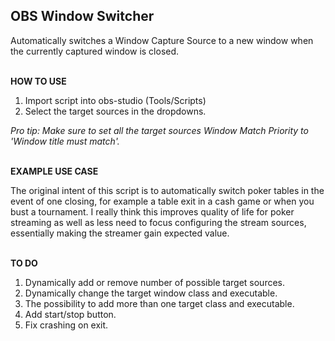 ## **OBS Window Switcher**

Automatically switches a Window Capture Source to a new window when the currently captured window is closed.

\
**HOW TO USE**
1. Import script into obs-studio (Tools/Scripts)
2. Select the target sources in the dropdowns.

*Pro tip: Make sure to set all the target sources Window Match Priority to 'Window title must match'.*

\
**EXAMPLE USE CASE**

The original intent of this script is to automatically switch poker tables in the event of one closing, for example a table exit in a cash game or when you bust a tournament. I really think this improves quality of life for poker streaming as well as less need to focus configuring the stream sources, essentially making the streamer gain expected value.

\
**TO DO**

1. Dynamically add or remove number of possible target sources.
2. Dynamically change the target window class and executable.
3. The possibility to add more than one target class and executable.
4. Add start/stop button.
5. Fix crashing on exit.
